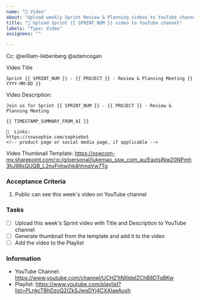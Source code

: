 ```yaml
---
name: "🎥 Video"
about: "Upload weekly Sprint Review & Planning videos to YouTube channel"
title: "🎥 Upload Sprint {{ SPRINT_NUM }} video to YouTube channel"
labels: "Type: Video"
assignees: ""

---
```


Cc: @william-liebenberg @adamcogan

Video Title
```
Sprint {{ SPRINT_NUM }} - {{ PROJECT }} - Review & Planning Meeting {{ YYYY-MM-DD }}
```

Video Description:
```
Join us for Sprint {{ SPRINT_NUM }} - {{ PROJECT }} - Review & Planning Meeting

{{ TIMESTAMP_SUMMARY_FROM_AI }}

🔗  Links:
https://sswsophie.com/sophiebot
<!-- product page or social media page, if applicable -->

```

Video Thumbnail Template:
https://sswcom-my.sharepoint.com/:p:/g/personal/lukemao_ssw_com_au/EaxtsjNw20NPmh3hJ98sQUQB_L2nyFnhwjhk4hhnqVw7Tg
<!--
Thumbnail Generation - take a screenshot in PowerPoint fullscreen mode (1920x1080)
 -->

### Acceptance Criteria
1. Public can see this week's video on YouTube channel

### Tasks
- [ ] Upload this week's Sprint video with Title and Description to YouTube channel
- [ ] Generate thumbnail from the template and add it to the video
- [ ] Add the video to the Playlist

### Information
- YouTube Channel: https://www.youtube.com/channel/UCHZ1tNIIldeIZChB8DTqBKw
- Playlist: https://www.youtube.com/playlist?list=PLnkcTBhDzoQ2IZkSJwqDYj4CXAIaeAuxh
